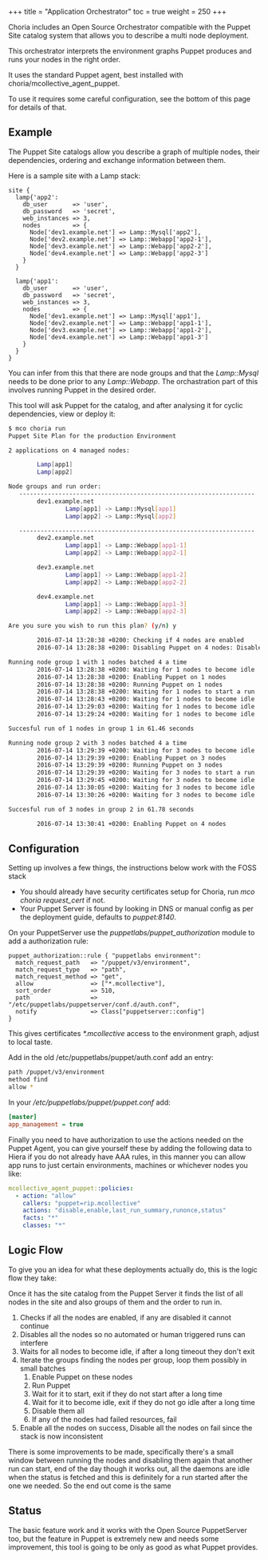 +++
title = "Application Orchestrator"
toc = true
weight = 250
+++

Choria includes an Open Source Orchestrator compatible with the Puppet Site catalog system that allows you to describe a multi node deployment.

This orchestrator interprets the environment graphs Puppet produces and runs your nodes in the right order.

It uses the standard Puppet agent, best installed with choria/mcollective_agent_puppet.

To use it requires some careful configuration, see the bottom of this page for details of that.

## Example

The Puppet Site catalogs allow you describe a graph of multiple nodes, their dependencies, ordering and exchange information between them.

Here is a sample site with a Lamp stack:

```puppet
site {
  lamp{'app2':
    db_user       => 'user',
    db_password   => 'secret',
    web_instances => 3,
    nodes         => {
      Node['dev1.example.net'] => Lamp::Mysql['app2'],
      Node['dev2.example.net'] => Lamp::Webapp['app2-1'],
      Node['dev3.example.net'] => Lamp::Webapp['app2-2'],
      Node['dev4.example.net'] => Lamp::Webapp['app2-3']
    }
  }

  lamp{'app1':
    db_user       => 'user',
    db_password   => 'secret',
    web_instances => 3,
    nodes         => {
      Node['dev1.example.net'] => Lamp::Mysql['app1'],
      Node['dev2.example.net'] => Lamp::Webapp['app1-1'],
      Node['dev3.example.net'] => Lamp::Webapp['app1-2'],
      Node['dev4.example.net'] => Lamp::Webapp['app1-3']
    }
  }
}
```

You can infer from this that there are node groups and that the _Lamp::Mysql_ needs to be done prior to any _Lamp::Webapp_.  The orchastration part of this involves running Puppet in the desired order.

This tool will ask Puppet for the catalog, and after analysing it for cyclic dependencies, view or deploy it:

```bash
$ mco choria run
Puppet Site Plan for the production Environment

2 applications on 4 managed nodes:

        Lamp[app1]
        Lamp[app2]

Node groups and run order:
   ------------------------------------------------------------------
        dev1.example.net
                Lamp[app1] -> Lamp::Mysql[app1]
                Lamp[app2] -> Lamp::Mysql[app2]

   ------------------------------------------------------------------
        dev2.example.net
                Lamp[app1] -> Lamp::Webapp[app1-1]
                Lamp[app2] -> Lamp::Webapp[app2-1]

        dev3.example.net
                Lamp[app1] -> Lamp::Webapp[app1-2]
                Lamp[app2] -> Lamp::Webapp[app2-2]

        dev4.example.net
                Lamp[app1] -> Lamp::Webapp[app1-3]
                Lamp[app2] -> Lamp::Webapp[app2-3]

Are you sure you wish to run this plan? (y/n) y

        2016-07-14 13:28:38 +0200: Checking if 4 nodes are enabled
        2016-07-14 13:28:38 +0200: Disabling Puppet on 4 nodes: Disabled during orchastration job initiated by rip.mcollective at 2016-07-14 13:28:38 +0200

Running node group 1 with 1 nodes batched 4 a time
        2016-07-14 13:28:38 +0200: Waiting for 1 nodes to become idle
        2016-07-14 13:28:38 +0200: Enabling Puppet on 1 nodes
        2016-07-14 13:28:38 +0200: Running Puppet on 1 nodes
        2016-07-14 13:28:38 +0200: Waiting for 1 nodes to start a run
        2016-07-14 13:28:43 +0200: Waiting for 1 nodes to become idle
        2016-07-14 13:29:03 +0200: Waiting for 1 nodes to become idle
        2016-07-14 13:29:24 +0200: Waiting for 1 nodes to become idle

Succesful run of 1 nodes in group 1 in 61.46 seconds

Running node group 2 with 3 nodes batched 4 a time
        2016-07-14 13:29:39 +0200: Waiting for 3 nodes to become idle
        2016-07-14 13:29:39 +0200: Enabling Puppet on 3 nodes
        2016-07-14 13:29:39 +0200: Running Puppet on 3 nodes
        2016-07-14 13:29:39 +0200: Waiting for 3 nodes to start a run
        2016-07-14 13:29:45 +0200: Waiting for 3 nodes to become idle
        2016-07-14 13:30:05 +0200: Waiting for 3 nodes to become idle
        2016-07-14 13:30:26 +0200: Waiting for 3 nodes to become idle

Succesful run of 3 nodes in group 2 in 61.78 seconds

        2016-07-14 13:30:41 +0200: Enabling Puppet on 4 nodes
```

## Configuration

Setting up involves a few things, the instructions below work with the FOSS stack

 * You should already have security certificates setup for Choria, run _mco choria request_cert_ if not.
 * Your Puppet Server is found by looking in DNS or manual config as per the deployment guide, defaults to _puppet:8140_.

On your PuppetServer use the *puppetlabs/puppet_authorization* module to add a authorization rule:

```puppet
puppet_authorization::rule { "puppetlabs environment":
  match_request_path   => "/puppet/v3/environment",
  match_request_type   => "path",
  match_request_method => "get",
  allow                => ["*.mcollective"],
  sort_order           => 510,
  path                 => "/etc/puppetlabs/puppetserver/conf.d/auth.conf",
  notify               => Class["puppetserver::config"]
}
```

This gives certificates _*.mcollective_ access to the environment graph, adjust to local taste.

Add in the old /etc/puppetlabs/puppet/auth.conf add an entry:

```bash
path /puppet/v3/environment
method find
allow *
```

In your _/etc/puppetlabs/puppet/puppet.conf_ add:

```ini
[master]
app_management = true
```

Finally you need to have authorization to use the actions needed on the Puppet Agent, you can give yourself these by adding the following data to Hiera if you do not already have AAA rules, in this manner you can allow app runs to just certain environments, machines or whichever nodes you like:

```yaml
mcollective_agent_puppet::policies:
  - action: "allow"
    callers: "puppet=rip.mcollective"
    actions: "disable,enable,last_run_summary,runonce,status"
    facts: "*"
    classes: "*"
```

## Logic Flow

To give you an idea for what these deployments actually do, this is the logic flow they take:

Once it has the site catalog from the Puppet Server it finds the list of all nodes in the site and also groups of them and the order to run in.

  1. Checks if all the nodes are enabled, if any are disabled it cannot continue
  2. Disables all the nodes so no automated or human triggered runs can interfere
  3. Waits for all nodes to become idle, if after a long timeout they don't exit
  4. Iterate the groups finding the nodes per group, loop them possibly in small batches
     1. Enable Puppet on these nodes
     2. Run Puppet
     3. Wait for it to start, exit if they do not start after a long time
     4. Wait for it to become idle, exit if they do not go idle after a long time
     5. Disable them all
     6. If any of the nodes had failed resources, fail
  5. Enable all the nodes on success, Disable all the nodes on fail since the stack is now inconsistent

There is some improvements to be made, specifically there's a small window between
running the nodes and disabling them again that another run can start, end of the
day though it works out, all the daemons are idle when the status is fetched and
this is definitely for a run started after the one we needed.  So the end out come
is the same

## Status

The basic feature work and it works with the Open Source PuppetServer too, but the feature in Puppet is extremely new and needs some improvement, this tool is going to be only as good as what Puppet provides.

